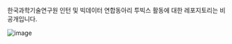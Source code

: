 한국과학기술연구원 인턴 및 빅데이터 연합동아리 투빅스 활동에 대한 레포지토리는 비공개입니다.

![image](https://user-images.githubusercontent.com/56261032/144738488-73ecfd11-20cc-4548-9d43-81b2d4fe5e04.png)

<!--
**yoonene/yoonene** is a ✨ _special_ ✨ repository because its `README.md` (this file) appears on your GitHub profile.

Here are some ideas to get you started:

- 🔭 I’m currently working on ...
- 🌱 I’m currently learning ...
- 👯 I’m looking to collaborate on ...
- 🤔 I’m looking for help with ...
- 💬 Ask me about ...
- 📫 How to reach me: ...
- 😄 Pronouns: ...
- ⚡ Fun fact: ...
-->
